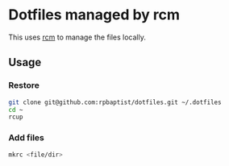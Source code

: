 # Dotfiles managed by rcm

This uses [rcm](https://github.com/thoughtbot/rcm) to manage the files locally.

## Usage

### Restore

```bash
git clone git@github.com:rpbaptist/dotfiles.git ~/.dotfiles
cd ~
rcup
```

### Add files

```bash
mkrc <file/dir>
```
